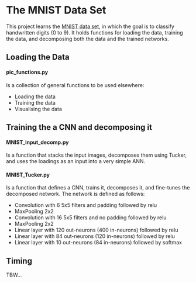# The MNIST Data Set
This project learns the [MNIST data set](http://yann.lecun.com/exdb/mnist/), in which the goal is to classify handwritten digits (0 to 9). It holds functions for loading the data, training the data, and decomposing both the data and the trained networks. 

## Loading the Data

#### pic_functions.py
Is a collection of general functions to be used elsewhere:
 - Loading the data
 - Training the data
 - Visualising the data


## Training the a CNN and decomposing it

#### MNIST_input_decomp.py
Is a function that stacks the input images, decomposes them using Tucker, and uses the loadings as an input into a very simple ANN. 

#### MNIST_Tucker.py
Is a function that defines a CNN, trains it, decomposes it, and fine-tunes the decomposed network. The network is defined as follows:
 - Convolution with 6 5x5 filters and padding followed by relu
 - MaxPooling 2x2
 - Convolution with 16 5x5 filters and no padding followed by relu
 - MaxPooling 2x2
 - Linear layer with 120 out-neurons (400 in-neurons) followed by relu
 - Linear layer with 84 out-neurons (120 in-neurons) followed by relu
 - Linear layer with 10 out-neurons (84 in-neurons) followed by softmax


## Timing
TBW...